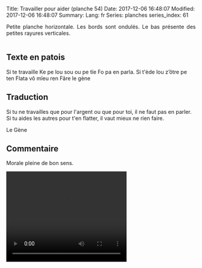 Title: Travailler pour aider (planche 54)
Date: 2017-12-06 16:48:07
Modified: 2017-12-06 16:48:07
Summary: 
Lang: fr
Series: planches
series_index: 61

<p style="text-align:justify;">Petite planche horizontale. Les bords
sont ondulés. Le bas présente des petites rayures verticales.</p>

<figure class="image-block" style="float: center;">
  <img alt="" src="{static}/images/planche_54.png">
  <figcaption style="max-width: 550px"></figcaption>
</figure>

## Texte en patois

Si te travaille Ke pe lou sou ou pe tïe Fo pa en parla. Si t'ède lou
z’ôtre pe ten Flata vô mïeu ren Fâre le gène

## Traduction

Si tu ne travailles que pour l'argent ou que pour toi, il ne faut pas
en parler. Si tu aides les autres pour t'en flatter, il vaut mieux ne
rien faire.

Le Gène

## Commentaire

Morale pleine de bon sens.

<video width="320" height="240" controls>
  <source src="https://d1njpgd0ygatdn.cloudfront.net/video_54.mp4" type="video/mp4">
</video>
